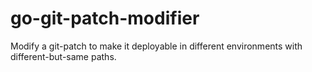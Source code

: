 # go-git-patch-modifier
Modify a git-patch to make it deployable in different environments with different-but-same paths.
